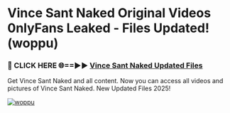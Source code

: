 # Vince Sant Naked Original Videos 0nlyFans Leaked - Files Updated! (woppu)

<h3>🔴 CLICK HERE 🌐==►► <a href="https://tinyurl.com/up5wt9bj" rel="nofollow">Vince Sant Naked Updated Files</a></h3>

Get Vince Sant Naked and all content. Now you can access all videos and pictures of Vince Sant Naked. New Updated Files 2025!

[![woppu](https://i.imgur.com/ABiUzMV.gif)](https://tinyurl.com/up5wt9bj)
